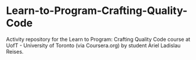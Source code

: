 # Learn-to-Program-Crafting-Quality-Code
 Activity repository for the Learn to Program: Crafting Quality Code course at UofT - University of Toronto (via Coursera.org) by student Ariel Ladislau Reises.
